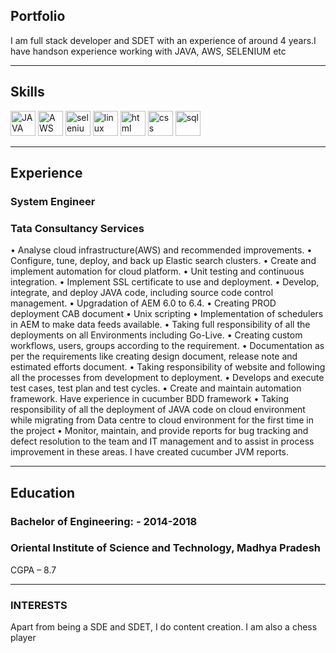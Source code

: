 ## Portfolio
I am full stack developer and SDET with an experience of around 4 years.I have handson experience working with JAVA, AWS, SELENIUM etc

---

## Skills

<p align='left'>
 
  <img src="https://upload.wikimedia.org/wikipedia/en/3/30/Java_programming_language_logo.svg" height='40' width='40' alt="JAVA">
   <img src="https://upload.wikimedia.org/wikipedia/commons/9/93/Amazon_Web_Services_Logo.svg" alt="AWS" width="40" height="40"/>
   <img src="https://upload.wikimedia.org/wikipedia/commons/d/d5/Selenium_Logo.png" alt="selenium" width="40" height="40"/>
<img src="https://upload.wikimedia.org/wikipedia/commons/3/35/Tux.svg" alt="linux" width="40" height="40"/>
  <img src="https://upload.wikimedia.org/wikipedia/commons/thumb/6/61/HTML5_logo_and_wordmark.svg/2048px-HTML5_logo_and_wordmark.svg.png" alt="html" width="40" height="40">
  <img src="https://upload.wikimedia.org/wikipedia/commons/thumb/d/d5/CSS3_logo_and_wordmark.svg/1200px-CSS3_logo_and_wordmark.svg.png" alt="css" width="40" height="40">
<img src="https://upload.wikimedia.org/wikipedia/commons/8/87/Sql_data_base_with_logo.png" alt="sql" width="40" height="40"/>

</p>

---

## Experience

### **System Engineer**
### Tata Consultancy Services

•	Analyse cloud infrastructure(AWS) and recommended improvements.
•	Configure, tune, deploy, and back up Elastic search clusters.
•	Create and implement automation for cloud platform.
•	Unit testing and continuous integration.
•	Implement SSL certificate to use and deployment.
•	Develop, integrate, and deploy JAVA code, including source code  control management.
•	Upgradation of AEM 6.0 to 6.4.
•	Creating PROD deployment CAB document
•	Unix scripting 
•	Implementation of schedulers in AEM to make data feeds     available.
•	Taking full responsibility of all the deployments on all Environments including Go-Live.
•	Creating custom workflows, users, groups according to the requirement.
•	Documentation as per the requirements like creating design document, release note and estimated efforts document.
•	Taking responsibility of website and following all the processes from development to deployment.
•	Develops and execute test cases, test plan and test cycles.
•	Create and maintain automation framework. Have experience in cucumber BDD framework 
•	Taking responsibility of all the deployment of JAVA code on cloud environment while migrating from Data centre to cloud environment for the first time in the project
•	Monitor, maintain, and provide reports for bug tracking and defect resolution to the team and IT management and to assist in process improvement in these areas. I have created cucumber JVM reports. 


---

## Education

### **Bachelor of Engineering: - 2014-2018**
### Oriental Institute of Science and Technology, Madhya Pradesh
CGPA – 8.7 

---

### INTERESTS
Apart from being a SDE and SDET, I do content creation. I am also a chess player
